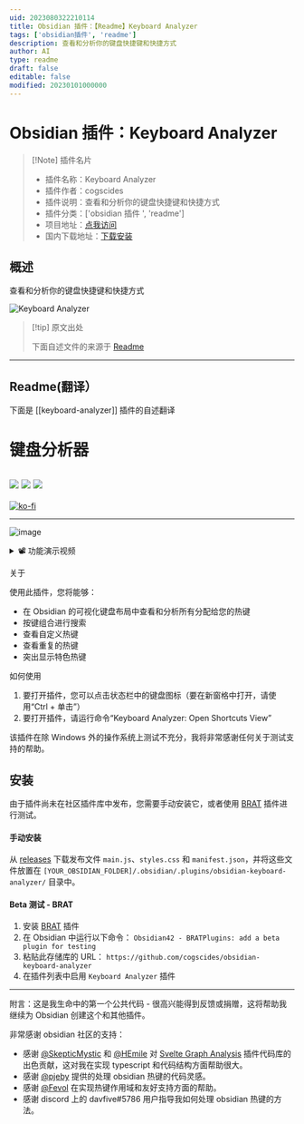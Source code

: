 ```yaml
---
uid: 2023080322210114
title: Obsidian 插件：【Readme】Keyboard Analyzer
tags: ['obsidian插件', 'readme']
description: 查看和分析你的键盘快捷键和快捷方式
author: AI
type: readme
draft: false
editable: false
modified: 20230101000000
---
```


# Obsidian 插件：Keyboard Analyzer

> [!Note] 插件名片
> - 插件名称：Keyboard Analyzer
> - 插件作者：cogscides
> - 插件说明：查看和分析你的键盘快捷键和快捷方式
> - 插件分类：['obsidian 插件 ', 'readme']
> - 项目地址：[点我访问](https://github.com/cogscides/obsidian-keyboard-analyzer)
> - 国内下载地址：[下载安装](https://pkmer.cn/products/plugin/pluginMarket/?keyboard-analyzer)

## 概述

查看和分析你的键盘快捷键和快捷方式

![Keyboard Analyzer](https://cdn.pkmer.cn/covers/keyboard-analyzer.png!pkmer)

> [!tip] 原文出处
>
>下面自述文件的来源于 [Readme](https://ghproxy.net/https://raw.githubusercontent.com/cogscides/obsidian-keyboard-analyzer/main/README.md)
>

---

## Readme(翻译）

下面是 [[keyboard-analyzer]] 插件的自述翻译

# 键盘分析器

![](https://img.shields.io/badge/Windows-Ok-brightgreen) ![](https://img.shields.io/badge/Android-Ok-brightgreen) ![](https://img.shields.io/badge/MacOS-Bugs-red)
---

[![ko-fi](https://ko-fi.com/img/githubbutton_sm.svg)](https://ko-fi.com/S6S5E6K74)

---

![image](https://user-images.githubusercontent.com/50235526/208871771-f1feb390-1d4e-4ea4-b2c9-7696b18a2f8f.png)

<details><summary>📽️ 功能演示视频</summary>
<br>
<video src="https://user-images.githubusercontent.com/50235526/185812119-392b895c-ebd5-48df-accf-98933ef8a234.mp4" controls></video>
</details>

关于

使用此插件，您将能够：

- 在 Obsidian 的可视化键盘布局中查看和分析所有分配给您的热键
- 按键组合进行搜索
- 查看自定义热键
- 查看重复的热键
- 突出显示特色热键

如何使用

1. 要打开插件，您可以点击状态栏中的键盘图标（要在新窗格中打开，请使用“Ctrl + 单击”）
2. 要打开插件，请运行命令“Keyboard Analyzer: Open Shortcuts View”

该插件在除 Windows 外的操作系统上测试不充分，我将非常感谢任何关于测试支持的帮助。

## 安装

由于插件尚未在社区插件库中发布，您需要手动安装它，或者使用 [BRAT](https://github.com/TfTHacker/obsidian42-brat) 插件进行测试。

#### 手动安装

从 [releases](https://github.com/cogscides/obsidian-keyboard-analyzer/releases) 下载发布文件 `main.js`、`styles.css` 和 `manifest.json`，并将这些文件放置在 `[YOUR_OBSIDIAN_FOLDER]/.obsidian/.plugins/obsidian-keyboard-analyzer/` 目录中。

#### Beta 测试 - BRAT

1. 安装 [BRAT](https://github.com/TfTHacker/obsidian42-brat) 插件
2. 在 Obsidian 中运行以下命令：
   `Obsidian42 - BRATPlugins: add a beta plugin for testing`
3. 粘贴此存储库的 URL：
   `https://github.com/cogscides/obsidian-keyboard-analyzer`
4. 在插件列表中启用 `Keyboard Analyzer` 插件

---

附言：这是我生命中的第一个公共代码 - 很高兴能得到反馈或捐赠，这将帮助我继续为 Obsidian 创建这个和其他插件。

非常感谢 obsidian 社区的支持：

- 感谢 [@SkepticMystic](https://github.com/SkepticMystic) 和 [@HEmile](https://github.com/HEmile) 对 [Svelte Graph Analysis](https://github.com/SkepticMystic/graph-analysis) 插件代码库的出色贡献，这对我在实现 typescript 和代码结构方面帮助很大。
- 感谢 [@pjeby](https://github.com/pjeby) 提供的处理 obsidian 热键的代码灵感。
- 感谢 [@Fevol](https://github.com/Fevol) 在实现热键作用域和友好支持方面的帮助。
- 感谢 discord 上的 davfive#5786 用户指导我如何处理 obsidian 热键的方法。



